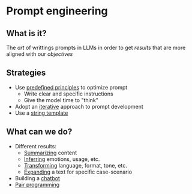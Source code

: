 # Prompt engineering

## What is it?

The *art* of writtings prompts in LLMs in order to get *results* that are more aligned with our *objectives*

## Strategies
- Use [predefined principles](../71) to optimize prompt
    - Write clear and specific instructions
    - Give the model time to "think"
- Adopt an [iterative](../78) approach to prompt development
- Use a [string template](../79)

## What can we do?
- Different results:
    - [Summarizing](../80) content
    - [Inferring](../81) emotions, usage, etc.
    - [Transforming](../../Data%20science/Prompt%20engineering/transforming.md) language, format, tone, etc.
    - [Expanding](../../Data%20science/Prompt%20engineering/expanding.md) a text for specific case-scenario
- Building a [chatbot](../../Data%20science/Prompt%20engineering/chatbot.md)
- [Pair programming](../../Data%20science/Prompt%20engineering/pair_programming_scenario.md)
